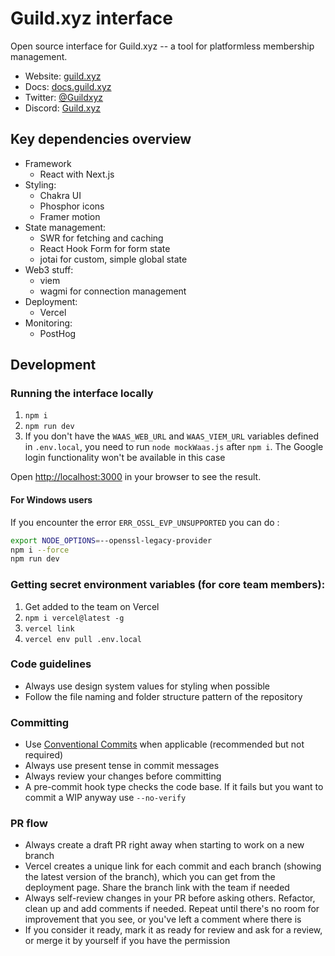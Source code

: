 # Guild.xyz interface

Open source interface for Guild.xyz -- a tool for platformless membership management.

- Website: [guild.xyz](https://guild.xyz)
- Docs: [docs.guild.xyz](https://docs.guild.xyz/)
- Twitter: [@Guildxyz](https://twitter.com/guildxyz)
- Discord: [Guild.xyz](https://discord.gg/guildxyz)

## Key dependencies overview

- Framework
  - React with Next.js
- Styling:
  - Chakra UI
  - Phosphor icons
  - Framer motion
- State management:
  - SWR for fetching and caching
  - React Hook Form for form state
  - jotai for custom, simple global state
- Web3 stuff:
  - viem
  - wagmi for connection management
- Deployment:
  - Vercel
- Monitoring:
  - PostHog

## Development

### Running the interface locally

1. `npm i`
2. `npm run dev`
3. If you don't have the `WAAS_WEB_URL` and `WAAS_VIEM_URL` variables defined in `.env.local`, you need to run `node mockWaas.js` after `npm i`. The Google login functionality won't be available in this case

Open [http://localhost:3000](http://localhost:3000) in your browser to see the result.

#### For Windows users

If you encounter the error `ERR_OSSL_EVP_UNSUPPORTED` you can do :

```bash
export NODE_OPTIONS=--openssl-legacy-provider
npm i --force
npm run dev
```

### Getting secret environment variables (for core team members):

1. Get added to the team on Vercel
1. `npm i vercel@latest -g`
1. `vercel link`
1. `vercel env pull .env.local`

### Code guidelines

- Always use design system values for styling when possible
- Follow the file naming and folder structure pattern of the repository

### Committing

- Use [Conventional Commits](https://www.conventionalcommits.org/en/v1.0.0/) when applicable (recommended but not required)
- Always use present tense in commit messages
- Always review your changes before committing
- A pre-commit hook type checks the code base. If it fails but you want to commit a WIP anyway use `--no-verify`

### PR flow

- Always create a draft PR right away when starting to work on a new branch
- Vercel creates a unique link for each commit and each branch (showing the latest version of the branch), which you can get from the deployment page. Share the branch link with the team if needed
- Always self-review changes in your PR before asking others. Refactor, clean up and add comments if needed. Repeat until there's no room for improvement that you see, or you've left a comment where there is
- If you consider it ready, mark it as ready for review and ask for a review, or merge it by yourself if you have the permission

